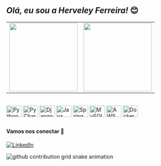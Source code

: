 ## *Olá, eu sou a Herveley Ferreira!* 😊

<div>
<table>
  <tr>
    <td>
  <a href="https://github.com/herveleyferreira">
    <img height= "180em" src="https://github-readme-stats.vercel.app/api?username=herveleyferreira&theme=dracula&show_icons=true&include_all_comits=true&count_privare=true">
     </td>
    <td>
    <img height= "180em" src="https://github-readme-stats.vercel.app/api/top-langs/?username=herveleyferreira&layout=compact&theme=dracula">
    </td>
  </tr>
</table>
</div>

<div style="display: inline_block"><br>
  <img align="center" alt="Python" height="30" width="40" src="https://cdn.jsdelivr.net/gh/devicons/devicon/icons/python/python-original.svg" />
  <img align="center" alt="PyCharm" height="30" width="40" src="https://cdn.jsdelivr.net/gh/devicons/devicon/icons/pycharm/pycharm-original.svg" />
  <img align="center" alt="Django" height="30" width="40" src="https://cdn.jsdelivr.net/gh/devicons/devicon@latest/icons/django/django-plain.svg" />
  <img align="center" alt="Java" height="30" width="40" src="https://cdn.jsdelivr.net/gh/devicons/devicon@latest/icons/java/java-original.svg" />
  <img align="center" alt="Spring boot" height="30" width="40" src="https://cdn.jsdelivr.net/gh/devicons/devicon@latest/icons/spring/spring-original.svg"/>
  <img align="center" alt="MySQL" height="30" width="40" src="https://cdn.jsdelivr.net/gh/devicons/devicon/icons/mysql/mysql-original.svg" />
  <img align="center" alt="AWS" height="30" width="40"src="https://cdn.jsdelivr.net/gh/devicons/devicon@latest/icons/threedsmax/threedsmax-original.svg" />     
  <img align="center" alt="Docker" height="30" width="40"src="https://cdn.jsdelivr.net/gh/devicons/devicon@latest/icons/docker/docker-original-wordmark.svg" />
</div>
  
##

#### Vamos nos conectar 🤝
[![LinkedIn](https://img.shields.io/badge/LinkedIn-0077B5?style=for-the-badge&logo=linkedin&logoColor=white)](https://www.linkedin.com/in/herveleyferreira/)

<picture align="center">
  <source media="(prefers-color-scheme: dark)" srcset="https://raw.githubusercontent.com/herveleyferreira/herveleyferreira/output/github-contribution-grid-snake-dark.svg">
  <source media="(prefers-color-scheme: light)" srcset="https://raw.githubusercontent.com/herveleyferreira/herveleyferreira/output/github-contribution-grid-snake-dark.svg">
  <img align="center" alt="github contribution grid snake animation" src="https://raw.githubusercontent.com/mari4souza/herveleyferreira/output/github-contribution-grid-snake.svg">
</picture>
